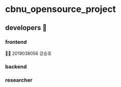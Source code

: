 # cbnu_opensource_project

## developers :two_men_holding_hands:
### frontend
  :family_man_boy: 2019038056 강승호
  
### backend

### researcher
